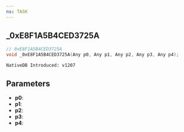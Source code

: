 ```yaml
---
ns: TASK
---
```

## _0xE8F1A5B4CED3725A

```c
// 0xE8F1A5B4CED3725A
void _0xE8F1A5B4CED3725A(Any p0, Any p1, Any p2, Any p3, Any p4);
```

```
NativeDB Introduced: v1207
```

## Parameters
* **p0**:
* **p1**:
* **p2**:
* **p3**:
* **p4**:
